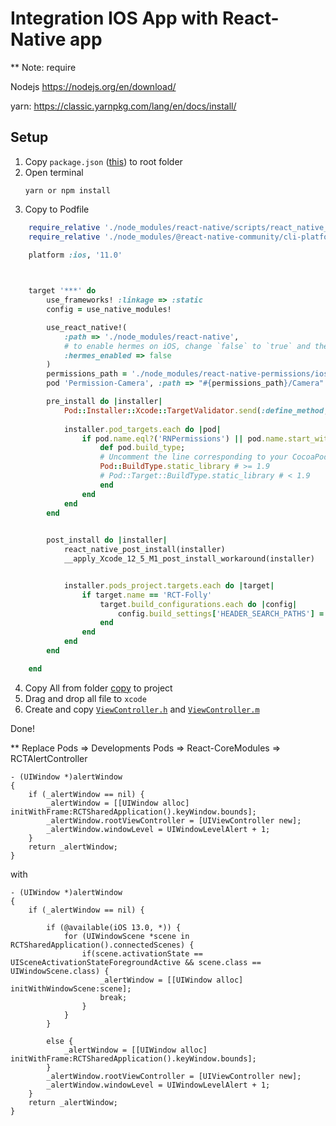 # Integration IOS App with React-Native app

** Note: require 

Nodejs https://nodejs.org/en/download/

yarn: https://classic.yarnpkg.com/lang/en/docs/install/
## Setup
1. Copy `package.json` ([this](./package.json)) to root folder
2. Open terminal
    ```
    yarn or npm install
    ```
3. Copy to Podfile
```rb
    require_relative './node_modules/react-native/scripts/react_native_pods'
    require_relative './node_modules/@react-native-community/cli-platform-ios/native_modules'

    platform :ios, '11.0'


    
    target '***' do
        use_frameworks! :linkage => :static
        config = use_native_modules!

        use_react_native!(
            :path => './node_modules/react-native',
            # to enable hermes on iOS, change `false` to `true` and then install pods
            :hermes_enabled => false
        )
        permissions_path = './node_modules/react-native-permissions/ios'
        pod 'Permission-Camera', :path => "#{permissions_path}/Camera"

        pre_install do |installer|
            Pod::Installer::Xcode::TargetValidator.send(:define_method, :verify_no_static_framework_transitive_dependencies) {}
        
            installer.pod_targets.each do |pod|
                if pod.name.eql?('RNPermissions') || pod.name.start_with?('Permission-')
                    def pod.build_type;
                    # Uncomment the line corresponding to your CocoaPods version
                    Pod::BuildType.static_library # >= 1.9
                    # Pod::Target::BuildType.static_library # < 1.9
                    end
                end
            end
        end
        

        post_install do |installer|
            react_native_post_install(installer)
            __apply_Xcode_12_5_M1_post_install_workaround(installer)


            installer.pods_project.targets.each do |target|
                if target.name == 'RCT-Folly'
                    target.build_configurations.each do |config|
                        config.build_settings['HEADER_SEARCH_PATHS'] = "$(inherited) ${PODS_ROOT}/fmt/include"
                    end
                end
            end
        end

    end
```

4. Copy All from folder [copy](./copy) to project
5. Drag and drop all file to `xcode`
6. Create and copy [`ViewController.h`](./Safemobile-IOS-POC/ViewController.h) and [`ViewController.m`](./Safemobile-IOS-POC/ViewController.m)

Done!

** Replace Pods => Developments Pods => React-CoreModules => RCTAlertController 

```
- (UIWindow *)alertWindow
{
    if (_alertWindow == nil) {
        _alertWindow = [[UIWindow alloc] initWithFrame:RCTSharedApplication().keyWindow.bounds];
        _alertWindow.rootViewController = [UIViewController new];
        _alertWindow.windowLevel = UIWindowLevelAlert + 1;
    }
    return _alertWindow;
}
```

with

```
- (UIWindow *)alertWindow
{
    if (_alertWindow == nil) {
        
        if (@available(iOS 13.0, *)) {
            for (UIWindowScene *scene in RCTSharedApplication().connectedScenes) {
                if(scene.activationState == UISceneActivationStateForegroundActive && scene.class == UIWindowScene.class) {
                    _alertWindow = [[UIWindow alloc] initWithWindowScene:scene];
                    break;
                }
            }
        }
        
        else {
            _alertWindow = [[UIWindow alloc] initWithFrame:RCTSharedApplication().keyWindow.bounds];
        }
        _alertWindow.rootViewController = [UIViewController new];
        _alertWindow.windowLevel = UIWindowLevelAlert + 1;
    }
    return _alertWindow;
}
```